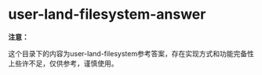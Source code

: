 # user-land-filesystem-answer

**注意：**

这个目录下的内容为user-land-filesystem参考答案，存在实现方式和功能完备性上些许不足，仅供参考，谨慎使用。
